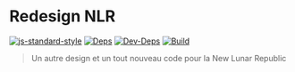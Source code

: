 # Redesign NLR
[![js-standard-style](https://img.shields.io/badge/code%20style-standard-green.svg)](http://standardjs.com/)
[![Deps](https://david-dm.org/mkody/nlr-deps.svg)](https://david-dm.org/mkody/nlr-deps)
[![Dev-Deps](https://david-dm.org/mkody/nlr-deps/dev-status.svg)](https://david-dm.org/mkody/nlr-deps?type=dev)
[![Build](http://git.radiobrony.fr/MKody/redesign-NLR/badges/master/build.svg)](http://git.radiobrony.fr/MKody/redesign-NLR/pipelines)

> Un autre design et un tout nouveau code pour la New Lunar Republic
